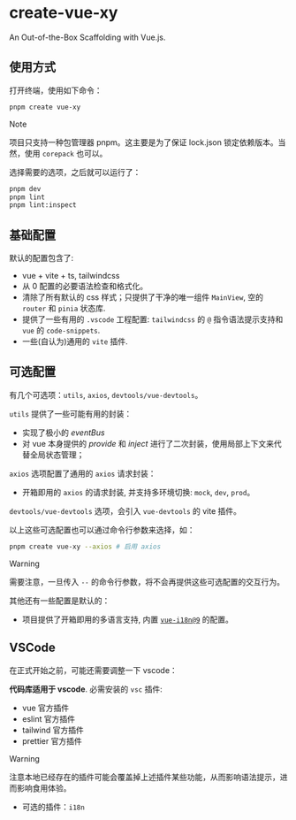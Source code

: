 # create-vue-xy

An Out-of-the-Box Scaffolding with Vue.js.

## 使用方式

打开终端，使用如下命令：

```sh
pnpm create vue-xy
```

> [!NOTE]
> 项目只支持一种包管理器 pnpm。这主要是为了保证 lock.json 锁定依赖版本。当然，使用 `corepack` 也可以。

选择需要的选项，之后就可以运行了：

```sh
pnpm dev
pnpm lint
pnpm lint:inspect
```

## 基础配置

默认的配置包含了:

- vue + vite + ts, tailwindcss
- 从 0 配置的必要语法检查和格式化。
- 清除了所有默认的 css 样式；只提供了干净的唯一组件 `MainView`, 空的 `router` 和 `pinia` 状态库.
- 提供了一些有用的 `.vscode` 工程配置: `tailwindcss` 的 `@` 指令语法提示支持和 `vue` 的 `code-snippets`.
- 一些(自认为)通用的 `vite` 插件.

## 可选配置

有几个可选项：`utils`, `axios`, `devtools/vue-devtools`。

`utils` 提供了一些可能有用的封装：

- 实现了极小的 _eventBus_
- 对 vue 本身提供的 _provide_ 和 _inject_ 进行了二次封装，使用局部上下文来代替全局状态管理；

`axios` 选项配置了通用的 `axios` 请求封装：

- 开箱即用的 `axios` 的请求封装, 并支持多环境切换: `mock`, `dev`, `prod`。

`devtools/vue-devtools` 选项，会引入 `vue-devtools` 的 vite 插件。

以上这些可选配置也可以通过命令行参数来选择，如：

```sh
pnpm create vue-xy --axios # 启用 axios
```

> [!WARNING]
> 需要注意，一旦传入 `--` 的命令行参数，将不会再提供这些可选配置的交互行为。

其他还有一些配置是默认的：

- 项目提供了开箱即用的多语言支持, 内置 [`vue-i18n@9`](https://github.com/intlify/vue-i18n) 的配置。

## VSCode

在正式开始之前，可能还需要调整一下 vscode：

**代码库适用于 vscode**. 必需安装的 `vsc` 插件:

- vue 官方插件
- eslint 官方插件
- tailwind 官方插件
- prettier 官方插件

> [!WARNING]
> 注意本地已经存在的插件可能会覆盖掉上述插件某些功能，从而影响语法提示，进而影响食用体验。

- 可选的插件：`i18n`
